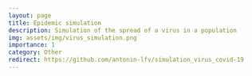 ```yaml
---
layout: page
title: Epidemic simulation
description: Simulation of the spread of a virus in a population
img: assets/img/virus_simulation.png
importance: 1
category: Other
redirect: https://github.com/antonin-lfv/simulation_virus_covid-19
---
```

